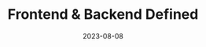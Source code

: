 ---
external: true
url: https://www.industrialempathy.com/posts/frontend-backend/
title: Frontend & Backend Defined
description: Lorem Ipsum Description
date: 2023-08-08
---